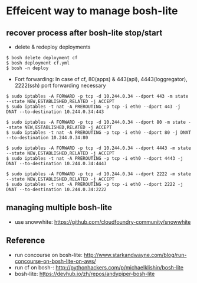 # Effeicent way to manage bosh-lite

## recover process after bosh-lite stop/start
- delete & redeploy deployments
```
$ bosh delete deployment cf
$ bosh deployment cf.yml
$ bosh -n deploy
```
- Fort forwarding: In case of cf, 80(apps) & 443(api), 4443(loggregator), 2222(ssh) port forwarding necessary
```
$ sudo iptables -A FORWARD -p tcp -d 10.244.0.34 --dport 443 -m state --state NEW,ESTABLISHED,RELATED -j ACCEPT
$ sudo iptables -t nat -A PREROUTING -p tcp -i eth0 --dport 443 -j DNAT --to-destination 10.244.0.34:443

$ sudo iptables -A FORWARD -p tcp -d 10.244.0.34 --dport 80 -m state --state NEW,ESTABLISHED,RELATED -j ACCEPT
$ sudo iptables -t nat -A PREROUTING -p tcp -i eth0 --dport 80 -j DNAT --to-destination 10.244.0.34:80

$ sudo iptables -A FORWARD -p tcp -d 10.244.0.34 --dport 4443 -m state --state NEW,ESTABLISHED,RELATED -j ACCEPT
$ sudo iptables -t nat -A PREROUTING -p tcp -i eth0 --dport 4443 -j DNAT --to-destination 10.244.0.34:4443

$ sudo iptables -A FORWARD -p tcp -d 10.244.0.34 --dport 2222 -m state --state NEW,ESTABLISHED,RELATED -j ACCEPT
$ sudo iptables -t nat -A PREROUTING -p tcp -i eth0 --dport 2222 -j DNAT --to-destination 10.244.0.34:2222
```

## managing multiple bosh-lite
- use snowwhite: https://github.com/cloudfoundry-community/snowwhite


## Reference
- run concourse on bosh-lite: http://www.starkandwayne.com/blog/run-concourse-on-bosh-lite-on-aws/
- run cf on bosh-: http://pythonhackers.com/p/michaelklishin/bosh-lite
- bosh-lite: https://devhub.io/zh/repos/andypiper-bosh-lite
